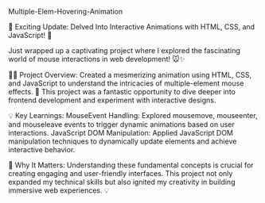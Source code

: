 Multiple-Elem-Hovering-Animation


🌟 Exciting Update: Delved Into Interactive Animations with HTML, CSS, and JavaScript! 🚀

Just wrapped up a captivating project where I explored the fascinating world of mouse interactions in web development! 🐭✨

👨‍💻 Project Overview:
Created a mesmerizing animation using HTML, CSS, and JavaScript to understand the intricacies of multiple-element mouse effects.
🎨 This project was a fantastic opportunity to dive deeper into frontend development and experiment with interactive designs.

💡 Key Learnings:
MouseEvent Handling: Explored mousemove, mouseenter, and mouseleave events to trigger dynamic animations based on user interactions.
JavaScript DOM Manipulation: Applied JavaScript DOM manipulation techniques to dynamically update elements and achieve interactive behavior.

🌟 Why It Matters:
Understanding these fundamental concepts is crucial for creating engaging and user-friendly interfaces.
This project not only expanded my technical skills but also ignited my creativity in building immersive web experiences. 💡 
